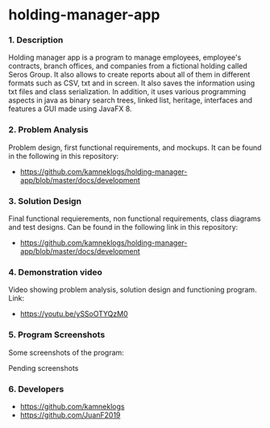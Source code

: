 # holding-manager-app

### 1. Description
Holding manager app is a program to manage employees, employee's contracts, branch offices, and companies from a fictional holding called Seros Group. It also allows to create reports about all of them in different formats such as CSV, txt and in screen. It also saves the information using txt files and class serialization. In addition, it uses various programming aspects in java as binary search trees, linked list, heritage, interfaces and features a GUI made using JavaFX 8.

### 2. Problem Analysis
Problem design, first functional requirements, and mockups. It can be found in the following in this repository:

- https://github.com/kamneklogs/holding-manager-app/blob/master/docs/development


### 3. Solution Design
Final functional requierements, non functional requirements, class diagrams and test designs. Can be found in the following link in this repository:

- https://github.com/kamneklogs/holding-manager-app/blob/master/docs/development

### 4. Demonstration video
Video showing problem analysis, solution design and functioning program. Link:

- https://youtu.be/ySSoOTYQzM0

### 5. Program Screenshots
Some screenshots of the program:

Pending screenshots

### 6. Developers
- https://github.com/kamneklogs
- https://github.com/JuanF2019
